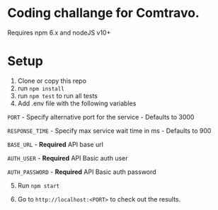 # Coding challange for Comtravo.

Requires npm 6.x and nodeJS v10+

# Setup

1. Clone or copy this repo
2. run `npm install`
3. run `npm test` to run all tests
4. Add .env file with the following variables

`PORT` - Specify alternative port for the service - Defaults to 3000

`RESPONSE_TIME` - Specify max service wait time in ms - Defaults to 900

`BASE_URL` - **Required** API base url

`AUTH_USER` - **Required** API Basic auth user

`AUTH_PASSWORD` - **Required** API Basic auth password

5. Run `npm start`

6. Go to `http://localhost:<PORT>` to check out the results.
